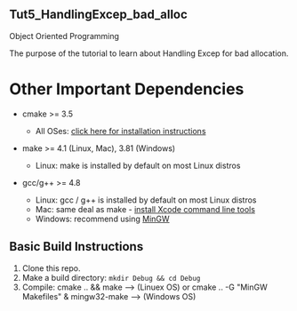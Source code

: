 ## Tut5_HandlingExcep_bad_alloc

 Object Oriented Programming 

The purpose of the tutorial to learn about Handling Excep for bad allocation.

# Other Important Dependencies
* cmake >= 3.5

  * All OSes: [click here for installation instructions](https://cmake.org/install/)
* make >= 4.1 (Linux, Mac), 3.81 (Windows)
  * Linux: make is installed by default on most Linux distros
 
* gcc/g++ >= 4.8
  * Linux: gcc / g++ is installed by default on most Linux distros
  * Mac: same deal as make - [install Xcode command line tools](https://developer.apple.com/xcode/features/)
  * Windows: recommend using [MinGW](http://www.mingw.org/)

## Basic Build Instructions

1. Clone this repo.
2. Make a build directory: `mkdir Debug && cd Debug`
3. Compile: cmake .. && make --> (Linuex OS) or
            cmake .. -G "MinGW Makefiles" & mingw32-make --> (Windows OS)			